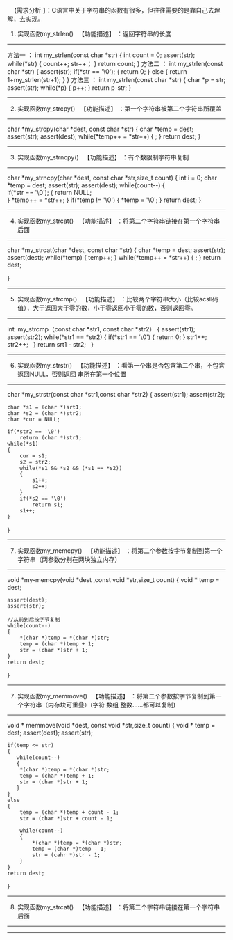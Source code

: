  
【需求分析 】：C语言中关于字符串的函数有很多，但往往需要的是靠自己去理解，去实现。
 
1. 实现函数my_strlen()
 
【功能描述】 ：返回字符串的长度
  
*******************************************************************************************************************
方法一 ：
int my_strlen(const char *str)
{
    int count = 0;
    assert(str);
    while(*str)
    {
      count++;
      str++；
    }
    return count;
}
方法二 ：
int my_strlen(const char *str)
{
    assert(str);
    if(*str == '\0');
   {
       return 0;
   }
    else
   {
       return 1+my_strlen(str+1);
   }
}
方法三 ：
int my_strlen(const char *str)
{ 
    char *p = str;
    assert(str);
    while(*p)
    {
      p++;
    }
    return p-str;
}
*******************************************************************************************************************


2. 实现函数my_strcpy()
 
【功能描述】 ：第一个字符串被第二个字符串所覆盖
  
*******************************************************************************************************************
char *my_strcpy(char *dest, const char *str)
{
    char *temp = dest;
    assert(str);
    assert(dest);
    while(*temp++ = *str++)
    { 
             ;
    }
    return dest;
}
*******************************************************************************************************************

3. 实现函数my_strncpy()
 
【功能描述】 ：有个数限制字符串复制
  
*******************************************************************************************************************
char *my_strncpy(char *dest, const char *str,size_t count)
{
    int i = 0;
    char *temp = dest;
    assert(str);
    assert(dest);
    while(count--)
    {  
       if(*str == '\0');
       {
           return NULL;  
       }
       *temp++ = *str++;
    }
    if(*temp != '\0')
    {
         *temp = '\0';
    }
    return dest;
}
*******************************************************************************************************************

4. 实现函数my_strcat()
 
【功能描述】 ：将第二个字符串链接在第一个字符串后面
  
*******************************************************************************************************************
char *my_strcat(char *dest, const char *str)
{
    char *temp = dest;
    assert(str);
    assert(dest);
    while(*temp)
    {
        temp++;
    }
    while(*temp++ = *str++)
    {
            ;
    }
    return dest;
  
 }
*******************************************************************************************************************

5. 实现函数my_strcmp()
 
【功能描述】 ：比较两个字符串大小（比较acsll码值），大于返回大于零的数，小于零返回小于零的数，否则返回零。
  
*******************************************************************************************************************
int  my_strcmp（const char *str1, const char *str2）
{
    assert(str1);
    assert(str2);
    while(*str1 == *str2)
    {
         if(*str1 == '\0')
         {
            return 0;
         }
         str1++;
         str2++;
    }
    return srt1 - str2;
 
}
*******************************************************************************************************************
6. 实现函数my_strstr()
 
【功能描述】 ：看第一个串是否包含第二个串，不包含返回NULL，否则返回 串所在第一个位置
  
*******************************************************************************************************************
char *my_strstr(const char *str1,const char *str2)
{
    assert(str1);
    assert(str2);
    
    char *s1 = (char *)srt1;
    char *s2 = (char *)str2;
    char *cur = NULL;
    
    if(*str2 == '\0')
        return (char *)str1;
    while(*s1)
    {
        cur = s1;
        s2 = str2;
        while(*s1 && *s2 && (*s1 == *s2))
        {
            s1++;
            s2++;
        }
        if(*s2 == '\0')
            return s1;
        s1++;
    }
}
*******************************************************************************************************************
7. 实现函数my_memcpy()
 
【功能描述】 ：将第二个参数按字节复制到第一个字符串（两参数分别在两块独立内存）
  
********************************************************************************************************************
void *my-memcpy(void *dest ,const void *str,size_t count)
{
    void * temp = dest;
    
    assert(dest);
    assert(str);
    
    //从前到后按字节复制
    while(count--)
    {
        *(char *)temp = *(char *)str;
        temp = (char *)temp + 1;
        str = (char *)str + 1;
    }
    return dest;
} 
*******************************************************************************************************************
7. 实现函数my_memmove()
 
【功能描述】 ：将第二个参数按字节复制到第一个字符串（内存块可重叠）(字符  数组  整数......都可以复制)
  
*******************************************************************************************************************
void * memmove(void *dest, const void *str,size_t count)
{
    void * temp = dest;
    assert(dest);
    assert(str);
    
    if(temp <= str)
    {
       while(count--)
       {
        *(char *)temp = *(char *)str;
        temp = (char *)temp + 1;
        str = (char *)str + 1;
       } 
    }
    else
    {
        temp = (char *)temp + count - 1;
        str = (char *)str + count - 1;
        
        while(count--)
        {
            *(char *)temp = *(char *)str;
            temp = (char *)temp - 1;
            str = (cahr *)str - 1;
        }
    }
    return dest;
}
*******************************************************************************************************************
8. 实现函数my_strcat()
 
【功能描述】 ：将第二个字符串链接在第一个字符串后面
  
*******************************************************************************************************************
*******************************************************************************************************************

